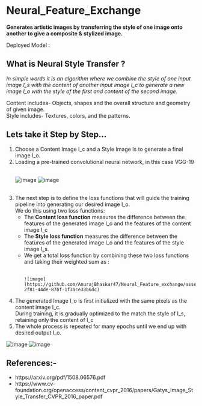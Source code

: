 # Neural_Feature_Exchange
**Generates artistic images by transferring the style of one image onto another to give a composite &amp; stylized image.**

Deployed Model : 
## What is Neural Style Transfer ?
_In simple words it is an algorithm where we combine the style of one input image I_s with the content of another input image I_c to generate a new image
I_o with the style of the first and content of the second image._

Content includes- Objects, shapes and the overall structure and geometry of given image.<br>
Style includes- Textures, colors, and the patterns.

## Lets take it Step by Step...
<ol>
<li> Choose a Content Image I_c and a Style Image Is to generate a final image I_o. </li>
<li> Loading a pre-trained convolutional neural network, in this case VGG-19</li><br>
  
  ![image](https://github.com/AnurajBhaskar47/Neural_Feature_exchange/assets/97795939/8abb160c-d543-4cb4-ae38-84348102b31e)
  ![image](https://github.com/AnurajBhaskar47/Neural_Feature_exchange/assets/97795939/adf0ea6b-805a-4d63-923a-3d61aed8b2dc)


 <br>
<li> The next step is to define the loss functions that will guide the training pipeline into generating our desired image I_o. <br> We do this using two loss functions: <br>
<ul>
  <li> The <b>Content loss function</b> measures the difference between the features of the generated image I_o and the features of the content image I_c</li>
  <li> The <b>Style loss function</b> measures the difference between the features of the generated image I_o and the features of the style image I_s. </li>
  <li>We get a total loss function by combining these two loss functions and taking their weighted sum as :</li><br>
  
  	![image](https://github.com/AnurajBhaskar47/Neural_Feature_exchange/assets/97795939/ee944104-2f81-44de-87bf-1f3ace33b6dc)

</ul>
</li>
<li>The generated Image I_o is first initialized with the same pixels as the content image I_c. <br> During training, it is gradually optimized to the match the style of I_s, retaining only the content of I_c</li>
<li>The whole process is repeated for many epochs until we end up with desired output I_o.</li>
</ol>

 ![image](https://github.com/AnurajBhaskar47/Neural_Feature_exchange/assets/97795939/9c93b7fd-a403-4a83-8b0d-cc1bd3b1e15a) ![image](https://github.com/AnurajBhaskar47/Neural_Feature_exchange/assets/97795939/3c6c5ecd-1c26-42ca-b6ac-e5623518e471)





## References:-
<ul>
  <li>https://arxiv.org/pdf/1508.06576.pdf</li>
  <li>https://www.cv-foundation.org/openaccess/content_cvpr_2016/papers/Gatys_Image_Style_Transfer_CVPR_2016_paper.pdf</li>
</ul>
 




